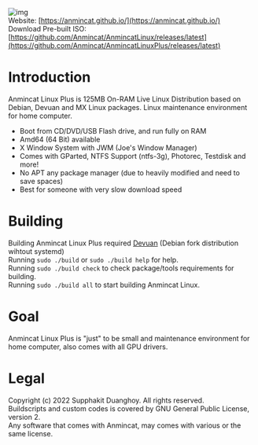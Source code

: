 ![img](https://raw.githubusercontent.com/Anmincat/anmincat.github.io/main/logo.png) <br>
Website: [https://anmincat.github.io/](https://anmincat.github.io/) <br>
Download Pre-built ISO: [https://github.com/Anmincat/AnmincatLinux/releases/latest](https://github.com/Anmincat/AnmincatLinuxPlus/releases/latest)
# Introduction
Anmincat Linux Plus is 125MB On-RAM Live Linux Distribution based on Debian, Devuan and MX Linux packages. Linux maintenance environment for home computer.
	<ul>
		<li>Boot from CD/DVD/USB Flash drive, and run fully on RAM</li>
		<li>Amd64 (64 Bit) available</li>
		<li>X Window System with JWM (Joe's Window Manager)</li>
		<li>Comes with GParted, NTFS Support (ntfs-3g), Photorec, Testdisk and more!</li>
		<li>No APT any package manager (due to heavily modified and need to save spaces)</li>
		<li>Best for someone with very slow download speed</li>
      </ul>
# Building
Building Anmincat Linux Plus required [Devuan](https://www.devuan.org) (Debian fork distribution wihtout systemd) <br>
Running ``sudo ./build`` or ``sudo ./build help`` for help. <br>
Running ``sudo ./build check`` to check package/tools requirements for building. <br>
Running ``sudo ./build all`` to start building Anmincat Linux.
# Goal
Anmincat Linux Plus is "just" to be small and maintenance environment for home computer, also comes with all GPU drivers.
# Legal
Copyright (c) 2022 Supphakit Duanghoy. All rights reserved. <br>
Buildscripts and custom codes is covered by GNU General Public License, version 2. <br>
Any software that comes with Anmincat, may comes with various or the same license.
